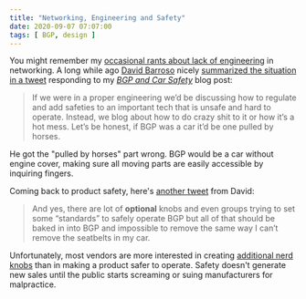 ```yaml
---
title: "Networking, Engineering and Safety"
date: 2020-09-07 07:07:00
tags: [ BGP, design ]
---
```

You might remember my [occasional rants about lack of engineering](https://blog.ipspace.net/2018/12/bifurcation-of-knowledge.html) in networking. A long while ago [David Barroso](https://www.ipspace.net/Author:David_Barroso) nicely [summarized the situation in a tweet](https://twitter.com/dbarrosop/status/1204306828500312064) responding to my _[BGP and Car Safety](https://blog.ipspace.net/2019/12/bgp-and-car-safety.html)_ blog post:

> If we were in a proper engineering we’d be discussing how to regulate and add safeties to an important tech that is unsafe and hard to operate. Instead, we blog about how to do crazy shit to it or how it’s a hot mess. Let’s be honest, if BGP was a car it’d be one pulled by horses.
<!--more-->
He got the "pulled by horses" part wrong. BGP would be a car without engine cover, making sure all moving parts are easily accessible by inquiring fingers.

Coming back to product safety, here's [another tweet](https://twitter.com/dbarrosop/status/1204307534296821762) from David:

> And yes, there are lot of **optional** knobs and even groups trying to set some “standards” to safely operate BGP but all of that should be baked in into BGP and impossible to remove the same way I can’t remove the seatbelts in my car.

Unfortunately, most vendors are more interested in creating [additional nerd knobs](https://blog.ipspace.net/2015/08/musing-on-nerd-knobs.html) than in making a product safer to operate. Safety doesn't generate new sales until the public starts screaming or suing manufacturers for malpractice.
